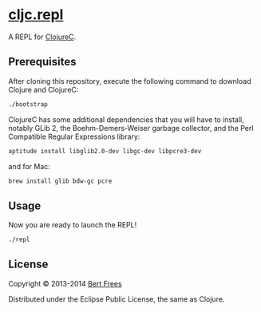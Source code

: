[cljc.repl][]
=============

A REPL for [ClojureC][].

Prerequisites
-------------

After cloning this repository, execute the following command to
download Clojure and ClojureC:

```sh
./bootstrap
```

ClojureC has some additional dependencies that you will have to
install, notably GLib 2, the Boehm-Demers-Weiser garbage collector,
and the Perl Compatible Regular Expressions library:

```sh
aptitude install libglib2.0-dev libgc-dev libpcre3-dev
```

and for Mac:

```sh
brew install glib bdw-gc pcre
```

Usage
-----

Now you are ready to launch the REPL!

```sh
./repl
```

License
-------
Copyright © 2013-2014 [Bert Frees][bert]

Distributed under the Eclipse Public License, the same as Clojure.

[cljc.repl]: http://github.com/bertfrees/cljc.repl
[ClojureC]: https://github.com/schani/clojurec
[bert]: http://github.com/bertfrees
